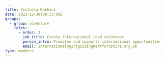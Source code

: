 ```yaml
---
title: Victoria Rushant
date: 2023-12-30T08:33:00Z
groups:
  - group: adventure
    roles:
      - order: 3
        job_title: County international lead volunteer
        person_intro: Promotes and supports international opportunities and organises international trips.
        email: international@girlguidinghertfordshire.org.uk
type: members
---
```

